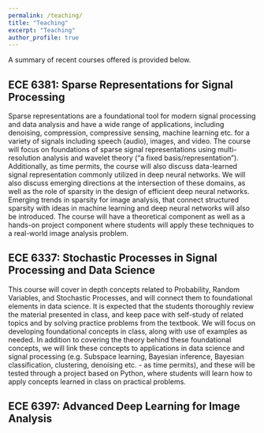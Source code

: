 ```yaml
---
permalink: /teaching/
title: "Teaching"
excerpt: "Teaching"
author_profile: true
---
```


A summary of recent courses offered is provided below. 

## ECE 6381: Sparse Representations for Signal Processing 
Sparse representations are a foundational tool for modern signal processing and data analysis and have a
wide range of applications, including denoising, compression, compressive sensing, machine learning
etc. for a variety of signals including speech (audio), images, and video. The course will focus on
foundations of sparse signal representations using multi-resolution analysis and wavelet theory (“a
fixed basis/representation”). Additionally, as time permits, the course will also discuss data-learned
signal representation commonly utilized in deep neural networks. We will also discuss emerging directions at the intersection of these domains, as well as the role of
sparsity in the design of efficient deep neural networks. Emerging trends in sparsity for image analysis,
that connect structured sparsity with ideas in machine learning and deep neural networks will also be
introduced. The course will have a theoretical component as well as a hands-on project component where
students will apply these techniques to a real-world image analysis problem.


## ECE 6337: Stochastic Processes in Signal Processing and Data Science
This course will cover in depth concepts related to Probability, Random Variables, and
Stochastic Processes, and will connect them to foundational elements in data science. It is
expected that the students thoroughly review the material presented in class, and keep pace
with self-study of related topics and by solving practice problems from the textbook. We will
focus on developing foundational concepts in class, along with use of examples as needed. In
addition to covering the theory behind these foundational concepts, we will link these
concepts to applications in data science and signal processing (e.g. Subspace learning,
Bayesian inference, Bayesian classification, clustering, denoising etc. - as time permits), and
these will be tested through a project based on Python, where students will learn how
to apply concepts learned in class on practical problems.

## ECE 6397: Advanced Deep Learning for Image Analysis
